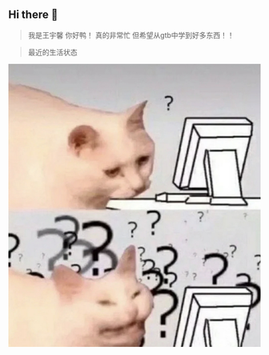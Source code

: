 ## Hi there 👋

> 我是王宇馨 你好鸭！
> 真的非常忙 但希望从gtb中学到好多东西！！


> 最近的生活状态

![这是图片](/assets/IMG_2730.jpg "最近的生活状态")


